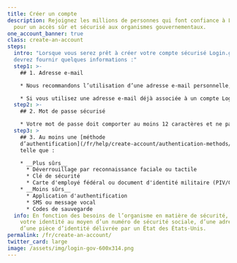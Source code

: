 ```yaml
---
title: Créer un compte
description: Rejoignez les millions de personnes qui font confiance à Login.gov
  pour un accès sûr et sécurisé aux organismes gouvernementaux.
one_account_banner: true
class: create-an-account
steps:
  intro: "Lorsque vous serez prêt à créer votre compte sécurisé Login.gov, vous
  devrez fournir quelques informations :"
  step1: >-
    ## 1. Adresse e-mail

    * Nous recommandons l’utilisation d’une adresse e-mail personnelle, à laquelle vous pourrez toujours accéder, plutôt qu’une adresse professionnelle.

    * Si vous utilisez une adresse e-mail déjà associée à un compte Login.gov, nous vous enverrons par e-mail des instructions pour réinitialiser votre mot de passe et accéder à nouveau à votre compte.
  step2: >-
    ## 2. Mot de passe sécurisé

    * Votre mot de passe doit comporter au moins 12 caractères et ne pas comprendre de mots ou de groupes de mots courants.
  step3: >
    ## 3. Au moins une [méthode
    d’authentification](/fr/help/create-account/authentication-methods/),
    telle que :

    * __Plus sûrs__
      * Déverrouillage par reconnaissance faciale ou tactile
      * Clé de sécurité
      * Carte d'employé fédéral ou document d'identité militaire (PIV/CAC)
    * __Moins sûrs__
      * Application d'authentification
      * SMS ou message vocal
      * Codes de sauvegarde
  info: En fonction des besoins de l’organisme en matière de sécurité, vous devrez peut-être prouver
    votre identité au moyen d’un numéro de sécurité sociale, d’une adresse et/ou
    d’une pièce d’identité délivrée par un État des États-Unis.
permalink: /fr/create-an-account/
twitter_card: large
image: /assets/img/login-gov-600x314.png
---
```

